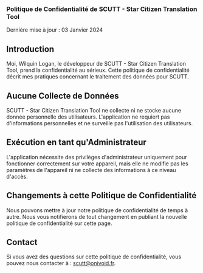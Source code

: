 ### Politique de Confidentialité de SCUTT - Star Citizen Translation Tool

Dernière mise à jour : 03 Janvier 2024

## Introduction
Moi, Wilquin Logan, le développeur de SCUTT - Star Citizen Translation Tool, prend la confidentialité au sérieux. Cette politique de confidentialité décrit mes pratiques concernant le traitement des données pour SCUTT.

## Aucune Collecte de Données
SCUTT - Star Citizen Translation Tool ne collecte ni ne stocke aucune donnée personnelle des utilisateurs. L'application ne requiert pas d'informations personnelles et ne surveille pas l'utilisation des utilisateurs.

## Exécution en tant qu'Administrateur
L'application nécessite des privilèges d'administrateur uniquement pour fonctionner correctement sur votre appareil, mais elle ne modifie pas les paramètres de l'appareil ni ne collecte des informations à ce niveau d'accès.

## Changements à cette Politique de Confidentialité
Nous pouvons mettre à jour notre politique de confidentialité de temps à autre. Nous vous notifierons de tout changement en publiant la nouvelle politique de confidentialité sur cette page.

## Contact
Si vous avez des questions sur cette politique de confidentialité, vous pouvez nous contacter à : scutt@onivoid.fr.